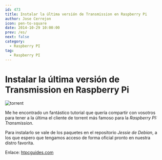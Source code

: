 ```yaml
---
id: 473
title: Instalar la última versión de Transmission en Raspberry Pi
author: Jose Cerrejon
icon: pen-to-square
date: 2014-10-29 10:00:00
prev: /es/
next: false
category:
  - Raspberry PI
tag:
  - Raspberry PI
---
```


# Instalar la última versión de Transmission en Raspberry Pi

![torrent](/images/torrent.png)

Me he encontrado un fantástico tutorial que quería compartir con vosotros para tener a la última el cliente de torrent más famoso para la *Raspberry PI: Transmission*.

Para instalarlo se vale de los paquetes en el repositorio *Jessie de Debian*, a los que espero que tengamos acceso de forma oficial pronto en nuestra distro favorita.

Enlace: [htpcguides.com](http://www.htpcguides.com/install-transmission-raspberry-pi-latest-version-raspbian/)